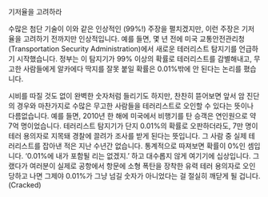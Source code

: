 기저율을 고려하라

수많은 첨단 기술이 이와 같은 인상적인 (99%!) 주장을 펼치겠지만, 이런 주장은 기저율을 고려하기 전까지만 인상적입니다. 예를 들면, 몇 년 전에 미국 교통안전관리청(Transportation Security Administration)에서 새로운 테러리스트 탐지기를 언급하기 시작했습니다. 정부는 이 탐지기가 99% 이상의 확률로 테러리스트를 감별해내고, 무고한 사람들에게 알카에다 딱지를 잘못 붙일 확률은 0.01%밖에 안 된다는 논리를 폈습니다.

시비를 따질 것도 없이 완벽한 숫자처럼 들리기도 하지만, 찬찬히 뜯어보면 앞서 암 진단의 경우와 마찬가지로 수많은 무고한 사람들을 테러리스트로 오인할 수 있다는 뜻이나 다름없습니다. 예를 들면, 2010년 한 해에 미국에서 비행기를 탄 승객은 연인원으로 약 7억 명이었습니다. 테러리스트 탐지기가 단지 0.01%의 확률로 오판하더라도, 7만 명이 테러 용의자로 지목돼 경찰에 끌려가 조사를 받게 된다는 뜻입니다. 그 사람 중 실제 테러리스트를 잡아낸 적은 지난 수년간 없습니다. 통계적으로 따져보면 확률이 0%인 셈입니다. ‘0.01%에 내가 포함될 리는 없겠지.’ 하고 대수롭지 않게 여기기에 십상입니다. 그랬다가 여러분이 실제로 공항에서 항문에 소형 폭탄을 장착한 유력 테러 용의자로 오인당하고 나면 그제야 0.01%가 그냥 넘길 숫자가 아니었다는 걸 절실히 깨닫게 될 겁니다. (Cracked)